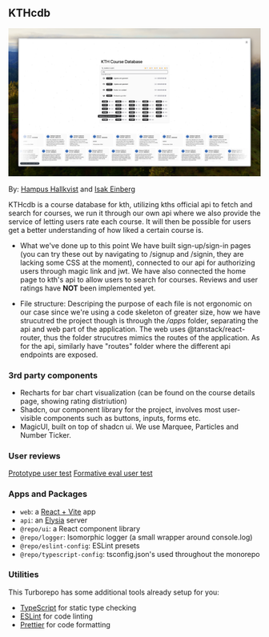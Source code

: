 ## KTHcdb

![](./meta/repo-image.png)

By: [Hampus Hallkvist](https://github.com/hampfh) and [Isak Einberg](https://github.com/einbergisak)

KTHcdb is a course database for kth, utilizing kths official api to fetch and search for courses, we run it through our own api where we also provide the service of letting users rate each course. It will then be possible for users get a better understanding of how liked a certain course is.

- What we've done up to this point
  We have built sign-up/sign-in pages (you can try these out by navigating to /signup and /signin, they are lacking some CSS at the moment), connected to our api for authorizing users through magic link and jwt. We have also connected the home page to kth's api to allow users to search for courses. Reviews and user ratings have **NOT** been implemented yet.

- File structure: Descriping the purpose of each file is not ergonomic on our case since we're using a code skeleton of greater size, how we have strucutred the project though is through the _/apps_ folder, separating the api and web part of the application. The web uses @tanstack/react-router, thus the folder strucutres mimics the routes of the application. As for the api, similarly have "routes" folder where the different api endpoints are exposed.

### 3rd party components

- Recharts for bar chart visualization (can be found on the course details page, showing rating distriution)
- Shadcn, our component library for the project, involves most user-visible components such as buttons, inputs, forms etc.
- MagicUI, built on top of shadcn ui. We use Marquee, Particles and Number Ticker.

### User reviews

[Prototype user test](./user-reviews/prototype-user-review.md)
[Formative eval user test](./user-reviews/formative-eval-stage-user-review.md)

### Apps and Packages

- `web`: a [React + Vite](https://vite.dev) app
- `api`: an [Elysia](https://elysiajs.com/) server
- `@repo/ui`: a React component library
- `@repo/logger`: Isomorphic logger (a small wrapper around console.log)
- `@repo/eslint-config`: ESLint presets
- `@repo/typescript-config`: tsconfig.json's used throughout the monorepo

### Utilities

This Turborepo has some additional tools already setup for you:

- [TypeScript](https://www.typescriptlang.org/) for static type checking
- [ESLint](https://eslint.org/) for code linting
- [Prettier](https://prettier.io) for code formatting
